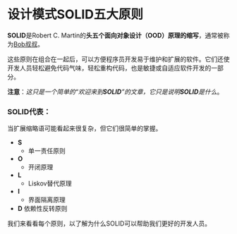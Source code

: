 # 设计模式SOLID五大原则

**SOLID**是Robert C. Martin的**头五个面向对象设计（OOD）原理的缩写**，通常被称为[Bob叔叔](https://en.wikipedia.org/wiki/Robert_Cecil_Martin)。

这些原则在组合在一起后，可以方便程序员开发易于维护和扩展的软件。它们还使开发人员轻松避免代码气味，轻松重构代码，也是敏捷或自适应软件开发的一部分。

**注意**：_这只是一个简单的“欢迎来到**SOLID**”的文章，它只是说明**SOLID**是什么_。

### SOLID代表：

当扩展缩略语可能看起来很复杂，但它们很简单的掌握。

* **S**
  - 单一责任原则
* **O**
  - 开闭原理
* **L**
  - Liskov替代原理
* **I**
  - 界面隔离原理
* **D**
  依赖性反转原则

我们来看看每个原则，以了解为什么SOLID可以帮助我们更好的开发人员。



